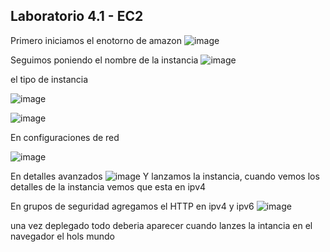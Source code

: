 ## Laboratorio 4.1 - EC2

Primero iniciamos el enotorno de amazon 
![image](https://github.com/EnriqueUPCH/DatosyredesRepo/assets/117322038/64be1fae-73e0-4417-a865-1d3f7fa26e05)

Seguimos poniendo el nombre de la instancia 
![image](https://github.com/EnriqueUPCH/DatosyredesRepo/assets/117322038/84e88c69-e344-49ac-b326-53c8b6a28a4a)

el tipo de instancia 

![image](https://github.com/EnriqueUPCH/DatosyredesRepo/assets/117322038/31583724-d7a0-46d2-a882-0547be3b60d3)

![image](https://github.com/EnriqueUPCH/DatosyredesRepo/assets/117322038/066deb37-e0c6-42ba-b412-e449c0ff6176)

En configuraciones de red 

![image](https://github.com/EnriqueUPCH/DatosyredesRepo/assets/117322038/6c8ff39a-16e1-428b-b460-0f4812e824cf)

En detalles avanzados 
![image](https://github.com/EnriqueUPCH/DatosyredesRepo/assets/117322038/33b82d6a-fefd-4dc2-acb8-4f7b3a8faf8f)
 Y lanzamos la instancia, 
 cuando vemos los detalles de la instancia vemos que esta en ipv4

 En grupos de seguridad agregamos el HTTP en ipv4 y ipv6
 ![image](https://github.com/EnriqueUPCH/DatosyredesRepo/assets/117322038/cb93ef14-2226-4ff2-b294-91e38f18ca9f)

 una vez deplegado todo deberia aparecer cuando lanzes la intancia en el navegador el hols mundo
